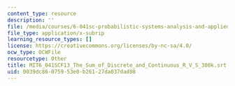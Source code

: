 ```yaml
---
content_type: resource
description: ''
file: /media/courses/6-041sc-probabilistic-systems-analysis-and-applied-probability-fall-2013/0039dc86075953e0b26127da037dad08_MIT6_041SCF13_The_Sum_of_Discrete_and_Continuous_R_V_S_300k.vtt
file_type: application/x-subrip
learning_resource_types: []
license: https://creativecommons.org/licenses/by-nc-sa/4.0/
ocw_type: OCWFile
resourcetype: Other
title: MIT6_041SCF13_The_Sum_of_Discrete_and_Continuous_R_V_S_300k.srt
uid: 0039dc86-0759-53e0-b261-27da037dad08
---
```

